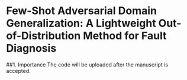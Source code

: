 # Few-Shot Adversarial Domain Generalization: A Lightweight Out-of-Distribution Method for Fault Diagnosis
##1. Importance
The code will be uploaded after the manuscript is accepted.
